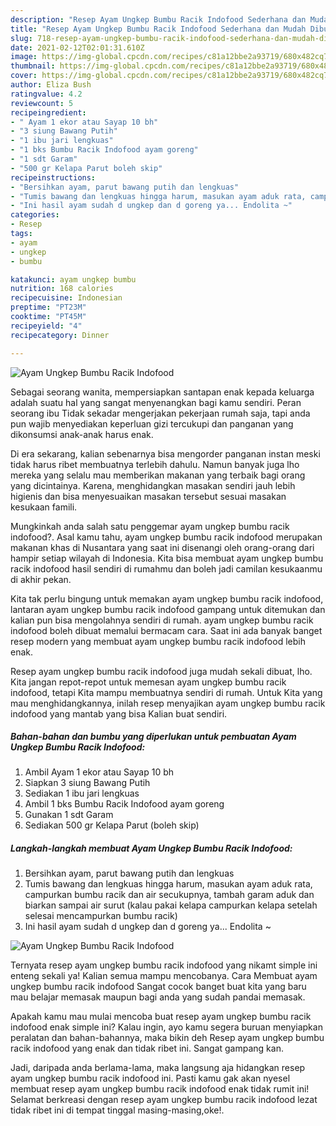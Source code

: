 ```yaml
---
description: "Resep Ayam Ungkep Bumbu Racik Indofood Sederhana dan Mudah Dibuat"
title: "Resep Ayam Ungkep Bumbu Racik Indofood Sederhana dan Mudah Dibuat"
slug: 718-resep-ayam-ungkep-bumbu-racik-indofood-sederhana-dan-mudah-dibuat
date: 2021-02-12T02:01:31.610Z
image: https://img-global.cpcdn.com/recipes/c81a12bbe2a93719/680x482cq70/ayam-ungkep-bumbu-racik-indofood-foto-resep-utama.jpg
thumbnail: https://img-global.cpcdn.com/recipes/c81a12bbe2a93719/680x482cq70/ayam-ungkep-bumbu-racik-indofood-foto-resep-utama.jpg
cover: https://img-global.cpcdn.com/recipes/c81a12bbe2a93719/680x482cq70/ayam-ungkep-bumbu-racik-indofood-foto-resep-utama.jpg
author: Eliza Bush
ratingvalue: 4.2
reviewcount: 5
recipeingredient:
- " Ayam 1 ekor atau Sayap 10 bh"
- "3 siung Bawang Putih"
- "1 ibu jari lengkuas"
- "1 bks Bumbu Racik Indofood ayam goreng"
- "1 sdt Garam"
- "500 gr Kelapa Parut boleh skip"
recipeinstructions:
- "Bersihkan ayam, parut bawang putih dan lengkuas"
- "Tumis bawang dan lengkuas hingga harum, masukan ayam aduk rata, campurkan bumbu racik dan air secukupnya, tambah garam aduk dan biarkan sampai air surut (kalau pakai kelapa campurkan kelapa setelah selesai mencampurkan bumbu racik)"
- "Ini hasil ayam sudah d ungkep dan d goreng ya... Endolita ~"
categories:
- Resep
tags:
- ayam
- ungkep
- bumbu

katakunci: ayam ungkep bumbu 
nutrition: 168 calories
recipecuisine: Indonesian
preptime: "PT23M"
cooktime: "PT45M"
recipeyield: "4"
recipecategory: Dinner

---
```



![Ayam Ungkep Bumbu Racik Indofood](https://img-global.cpcdn.com/recipes/c81a12bbe2a93719/680x482cq70/ayam-ungkep-bumbu-racik-indofood-foto-resep-utama.jpg)

Sebagai seorang wanita, mempersiapkan santapan enak kepada keluarga adalah suatu hal yang sangat menyenangkan bagi kamu sendiri. Peran seorang ibu Tidak sekadar mengerjakan pekerjaan rumah saja, tapi anda pun wajib menyediakan keperluan gizi tercukupi dan panganan yang dikonsumsi anak-anak harus enak.

Di era  sekarang, kalian sebenarnya bisa mengorder panganan instan meski tidak harus ribet membuatnya terlebih dahulu. Namun banyak juga lho mereka yang selalu mau memberikan makanan yang terbaik bagi orang yang dicintainya. Karena, menghidangkan masakan sendiri jauh lebih higienis dan bisa menyesuaikan masakan tersebut sesuai masakan kesukaan famili. 



Mungkinkah anda salah satu penggemar ayam ungkep bumbu racik indofood?. Asal kamu tahu, ayam ungkep bumbu racik indofood merupakan makanan khas di Nusantara yang saat ini disenangi oleh orang-orang dari hampir setiap wilayah di Indonesia. Kita bisa membuat ayam ungkep bumbu racik indofood hasil sendiri di rumahmu dan boleh jadi camilan kesukaanmu di akhir pekan.

Kita tak perlu bingung untuk memakan ayam ungkep bumbu racik indofood, lantaran ayam ungkep bumbu racik indofood gampang untuk ditemukan dan kalian pun bisa mengolahnya sendiri di rumah. ayam ungkep bumbu racik indofood boleh dibuat memalui bermacam cara. Saat ini ada banyak banget resep modern yang membuat ayam ungkep bumbu racik indofood lebih enak.

Resep ayam ungkep bumbu racik indofood juga mudah sekali dibuat, lho. Kita jangan repot-repot untuk memesan ayam ungkep bumbu racik indofood, tetapi Kita mampu membuatnya sendiri di rumah. Untuk Kita yang mau menghidangkannya, inilah resep menyajikan ayam ungkep bumbu racik indofood yang mantab yang bisa Kalian buat sendiri.

<!--inarticleads1-->

##### Bahan-bahan dan bumbu yang diperlukan untuk pembuatan Ayam Ungkep Bumbu Racik Indofood:

1. Ambil  Ayam 1 ekor atau Sayap 10 bh
1. Siapkan 3 siung Bawang Putih
1. Sediakan 1 ibu jari lengkuas
1. Ambil 1 bks Bumbu Racik Indofood ayam goreng
1. Gunakan 1 sdt Garam
1. Sediakan 500 gr Kelapa Parut (boleh skip)




<!--inarticleads2-->

##### Langkah-langkah membuat Ayam Ungkep Bumbu Racik Indofood:

1. Bersihkan ayam, parut bawang putih dan lengkuas
1. Tumis bawang dan lengkuas hingga harum, masukan ayam aduk rata, campurkan bumbu racik dan air secukupnya, tambah garam aduk dan biarkan sampai air surut (kalau pakai kelapa campurkan kelapa setelah selesai mencampurkan bumbu racik)
1. Ini hasil ayam sudah d ungkep dan d goreng ya... Endolita ~
<img src="https://img-global.cpcdn.com/steps/ce7c1ade3ceac3eb/160x128cq70/ayam-ungkep-bumbu-racik-indofood-langkah-memasak-3-foto.jpg" alt="Ayam Ungkep Bumbu Racik Indofood">



Ternyata resep ayam ungkep bumbu racik indofood yang nikamt simple ini enteng sekali ya! Kalian semua mampu mencobanya. Cara Membuat ayam ungkep bumbu racik indofood Sangat cocok banget buat kita yang baru mau belajar memasak maupun bagi anda yang sudah pandai memasak.

Apakah kamu mau mulai mencoba buat resep ayam ungkep bumbu racik indofood enak simple ini? Kalau ingin, ayo kamu segera buruan menyiapkan peralatan dan bahan-bahannya, maka bikin deh Resep ayam ungkep bumbu racik indofood yang enak dan tidak ribet ini. Sangat gampang kan. 

Jadi, daripada anda berlama-lama, maka langsung aja hidangkan resep ayam ungkep bumbu racik indofood ini. Pasti kamu gak akan nyesel membuat resep ayam ungkep bumbu racik indofood enak tidak rumit ini! Selamat berkreasi dengan resep ayam ungkep bumbu racik indofood lezat tidak ribet ini di tempat tinggal masing-masing,oke!.

